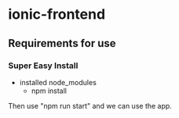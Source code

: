 # ionic-frontend
## Requirements for use
### Super Easy Install

+ installed node_modules
  + npm install

Then use "npm run start" and we can use the app. 
